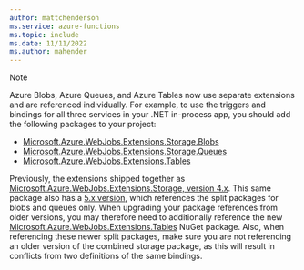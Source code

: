 ```yaml
---
author: mattchenderson
ms.service: azure-functions
ms.topic: include
ms.date: 11/11/2022
ms.author: mahender
---
```


> [!NOTE]
> Azure Blobs, Azure Queues, and Azure Tables now use separate extensions and are referenced individually. For example, to use the triggers and bindings for all three services in your .NET in-process app, you should add the following packages to your project:
>
> - [Microsoft.Azure.WebJobs.Extensions.Storage.Blobs]
> - [Microsoft.Azure.WebJobs.Extensions.Storage.Queues]
> - [Microsoft.Azure.WebJobs.Extensions.Tables]
> 
> Previously, the extensions shipped together as [Microsoft.Azure.WebJobs.Extensions.Storage, version 4.x]. This same package also has a [5.x version], which references the split packages for blobs and queues only. When upgrading your package references from older versions, you may therefore need to additionally reference the new [Microsoft.Azure.WebJobs.Extensions.Tables] NuGet package. Also, when referencing these newer split packages, make sure you are not referencing an older version of the combined storage package, as this will result in conflicts from two definitions of the same bindings. 

[Microsoft.Azure.WebJobs.Extensions.Storage.Blobs]: https://www.nuget.org/packages/Microsoft.Azure.WebJobs.Extensions.Storage.Blobs
[Microsoft.Azure.WebJobs.Extensions.Storage.Queues]: https://www.nuget.org/packages/Microsoft.Azure.WebJobs.Extensions.Storage.Queues
[Microsoft.Azure.WebJobs.Extensions.Tables]: https://www.nuget.org/packages/Microsoft.Azure.WebJobs.Extensions.Tables
[Microsoft.Azure.WebJobs.Extensions.Storage, version 4.x]: https://www.nuget.org/packages/Microsoft.Azure.WebJobs.Extensions.Storage/4.0.5
[5.x version]: https://www.nuget.org/packages/Microsoft.Azure.WebJobs.Extensions.Storage/5.0.0
